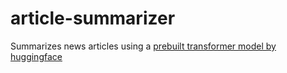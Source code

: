 # article-summarizer
Summarizes news articles using a [prebuilt transformer model by huggingface](https://github.com/huggingface/transformers)
